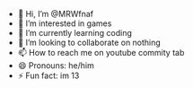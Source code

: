 - 👋 Hi, I’m @MRWfnaf
- 👀 I’m interested in games
- 🌱 I’m currently learning coding
- 💞️ I’m looking to collaborate on nothing
- 📫 How to reach me on youtube commity tab
- 😄 Pronouns: he/him
- ⚡ Fun fact: im 13

<!---
MRWfnaf/MRWfnaf is a ✨ special ✨ repository because its `README.md` (this file) appears on your GitHub profile.
You can click the Preview link to take a look at your changes.
--->

